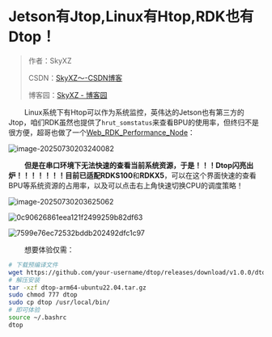 # Jetson有Jtop,Linux有Htop,RDK也有Dtop！

> 作者：SkyXZ
>
> CSDN：[SkyXZ～-CSDN博客](https://blog.csdn.net/xiongqi123123?spm=1000.2115.3001.5343)
>
> 博客园：[SkyXZ - 博客园](https://www.cnblogs.com/SkyXZ)

&nbsp;&nbsp;&nbsp;&nbsp;&nbsp;&nbsp;&nbsp;&nbsp;Linux系统下有Htop可以作为系统监控，英伟达的Jetson也有第三方的Jtop，咱们RDK虽然也提供了`hrut_somstatus`来查看BPU的使用率，但终归不是很方便，超哥也做了一个[Web_RDK_Performance_Node](https://github.com/WuChao-2024/Web_RDK_Performance_Node)：

![image-20250730203240082](https://img2024.cnblogs.com/blog/3505969/202507/3505969-20250730203244517-348834443.png)

&nbsp;&nbsp;&nbsp;&nbsp;&nbsp;&nbsp;&nbsp;&nbsp;**但是在串口环境下无法快速的查看当前系统资源，于是！！！Dtop闪亮出炉！！！！！！！**目前已适配**RDKS100**和**RDKX5**，可以在这个界面快速的查看BPU等系统资源的占用率，以及可以点击右上角快速切换CPU的调度策略！

![image-20250730203625062](https://img2024.cnblogs.com/blog/3505969/202507/3505969-20250730203629184-2144438723.png)

![0c90626861eea121f2499259b82df63](https://img2024.cnblogs.com/blog/3505969/202507/3505969-20250730203556434-1542110161.png)

![7599e76ec72532bddb202492dfc1c97](https://img2024.cnblogs.com/blog/3505969/202507/3505969-20250730203607530-1953197891.png)

&nbsp;&nbsp;&nbsp;&nbsp;&nbsp;&nbsp;&nbsp;&nbsp;想要体验仅需：

```bash
# 下载预编译文件
wget https://github.com/your-username/dtop/releases/download/v1.0.0/dtop-arm64-ubuntu22.04.tar.gz
# 解压安装
tar -xzf dtop-arm64-ubuntu22.04.tar.gz
sudo chmod 777 dtop
sudo cp dtop /usr/local/bin/
# 即可体验
source ~/.bashrc
dtop
```















